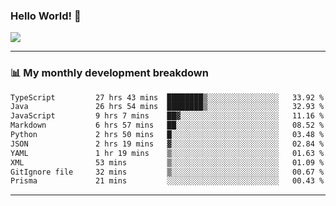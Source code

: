 ### Hello World! 👋

<a>
  <img align="center" src="https://github-readme-stats.vercel.app/api?username=megatunger&count_private=true&include_all_commits=true&bg_color=30,56CCF2,2F80ED&title_color=fff&text_color=fff" />
</a>

------
### 📊 My monthly development breakdown

<!--START_SECTION:waka-->

```txt
TypeScript         27 hrs 43 mins  ████████▒░░░░░░░░░░░░░░░░   33.92 %
Java               26 hrs 54 mins  ████████▒░░░░░░░░░░░░░░░░   32.93 %
JavaScript         9 hrs 7 mins    ██▓░░░░░░░░░░░░░░░░░░░░░░   11.16 %
Markdown           6 hrs 57 mins   ██░░░░░░░░░░░░░░░░░░░░░░░   08.52 %
Python             2 hrs 50 mins   █░░░░░░░░░░░░░░░░░░░░░░░░   03.48 %
JSON               2 hrs 19 mins   ▓░░░░░░░░░░░░░░░░░░░░░░░░   02.84 %
YAML               1 hr 19 mins    ▒░░░░░░░░░░░░░░░░░░░░░░░░   01.63 %
XML                53 mins         ▒░░░░░░░░░░░░░░░░░░░░░░░░   01.09 %
GitIgnore file     32 mins         ▒░░░░░░░░░░░░░░░░░░░░░░░░   00.67 %
Prisma             21 mins         ░░░░░░░░░░░░░░░░░░░░░░░░░   00.43 %
```

<!--END_SECTION:waka-->

------
